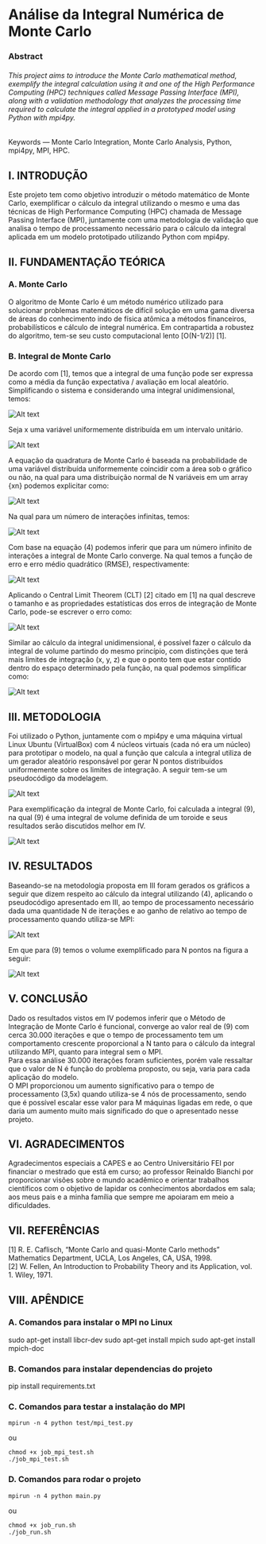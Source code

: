 # Análise da Integral Numérica de Monte Carlo #

### Abstract ###

###### This project aims to introduce the Monte Carlo mathematical method, exemplify the integral calculation using it and one of the High Performance Computing (HPC) techniques called Message Passing Interface (MPI), along with a validation methodology that analyzes the processing time required to calculate the integral applied in a prototyped model using Python with mpi4py. ######

Keywords — Monte Carlo Integration, Monte Carlo Analysis, Python, mpi4py, MPI, HPC.

## I.	 INTRODUÇÃO ##
Este projeto tem como objetivo introduzir o método matemático de Monte Carlo, exemplificar 
o cálculo da integral utilizando o mesmo e uma das técnicas de High Performance Computing (HPC) 
chamada de Message Passing Interface (MPI), juntamente com uma metodologia de validação que 
analisa o tempo de processamento necessário para o cálculo da integral aplicada em um modelo 
prototipado utilizando Python com mpi4py.

## II.	FUNDAMENTAÇÃO TEÓRICA ##

### A.	Monte Carlo ###
O algoritmo de Monte Carlo é um método numérico utilizado para solucionar problemas 
matemáticos de difícil solução em uma gama diversa de áreas do conhecimento indo de 
física atômica a métodos financeiros, probabilísticos e cálculo de integral numérica. 
Em contrapartida a robustez do algoritmo, tem-se seu custo computacional lento 
[O(N-1/2)] [1].

### B.	Integral de Monte Carlo ###
De acordo com [1], temos que a integral de uma função pode ser expressa como a média da 
função expectativa / avaliação em local aleatório. Simplificando o sistema e considerando 
uma integral unidimensional, temos:

![Alt text](images/func_01.png?)

Seja x uma variável uniformemente distribuída em um intervalo unitário.

![Alt text](images/func_02.png?)

A equação da quadratura de Monte Carlo é baseada na probabilidade de uma variável distribuída 
uniformemente coincidir com a área sob o gráfico ou não, na qual para uma distribuição normal 
de N variáveis em um array {xn} podemos explicitar como: 

![Alt text](images/func_03.png?)

Na qual para um número de interações infinitas, temos:

![Alt text](images/func_04.png?)

Com base na equação (4) podemos inferir que para um número infinito de interações a integral de 
Monte Carlo converge. Na qual temos a função de erro e erro médio quadrático (RMSE), respectivamente:

![Alt text](images/func_05_e_06.png?)

Aplicando o Central Limit Theorem (CLT) [2] citado em [1] na qual descreve o tamanho e as propriedades 
estatísticas dos erros de integração de Monte Carlo, pode-se escrever o erro como:

![Alt text](images/func_07.png?)

Similar ao cálculo da integral unidimensional, é possível fazer o cálculo da integral de volume partindo 
do mesmo princípio, com distinções que terá mais limites de integração (x, y, z) e que o ponto tem que 
estar contido dentro do espaço determinado pela função, na qual podemos simplificar como:

![Alt text](images/func_08.png?)

## III.	METODOLOGIA ##

Foi utilizado o Python, juntamente com o mpi4py  e uma máquina virtual Linux Ubuntu (VirtualBox) com 4 
núcleos virtuais (cada nó era um núcleo) para prototipar o modelo, na qual a função que calcula a integral 
utiliza de um gerador aleatório responsável por gerar N pontos distribuídos uniformemente sobre os limites 
de integração. A seguir tem-se um pseudocódigo da modelagem.

![Alt text](images/pseudo_codigo.png?)

Para exemplificação da integral de Monte Carlo, foi calculada a integral (9), na qual (9) é uma integral 
de volume definida de um toroide e seus resultados serão discutidos melhor em IV. 

![Alt text](images/func_09.png?)

## IV. RESULTADOS ##

Baseando-se na metodologia proposta em III foram gerados os gráficos a seguir que dizem respeito ao cálculo 
da integral utilizando (4), aplicando o pseudocódigo apresentado em III, ao tempo de processamento necessário 
dada uma quantidade N de iterações e ao ganho de relativo ao tempo de processamento quando utiliza-se MPI: 

![Alt text](images/graph_01.png?)

Em que para (9) temos o volume exemplificado para N pontos na figura a seguir:

![Alt text](images/graph_02.png?)

## V. CONCLUSÃO ##

Dado os resultados vistos em IV podemos inferir que o Método de Integração de Monte Carlo é funcional, 
converge ao valor real de (9) com cerca 30.000 iterações e que o tempo de processamento tem um comportamento 
crescente proporcional a N tanto para o cálculo da integral utilizando MPI, quanto para integral 
sem o MPI.<br>
Para essa análise 30.000 iterações foram suficientes, porém vale ressaltar que o valor de N é função do 
problema proposto, ou seja, varia para cada aplicação do modelo.<br> 
O MPI proporcionou um aumento significativo para o tempo de processamento (3,5x) quando utiliza-se 4 nós de 
processamento, sendo que é possível escalar esse valor para M máquinas ligadas em rede, o que daria um 
aumento muito mais significado do que o apresentado nesse projeto.

## VI. AGRADECIMENTOS ##

Agradecimentos especiais a CAPES e ao Centro Universitário FEI por financiar o mestrado que está em curso; 
ao professor Reinaldo Bianchi por proporcionar visões sobre o mundo acadêmico e orientar trabalhos científicos 
com o objetivo de lapidar os conhecimentos abordados em sala; aos meus pais e a minha família que sempre me 
apoiaram em meio a dificuldades.

## VII. REFERÊNCIAS ##

[1]	R. E. Caflisch, “Monte Carlo and quasi-Monte Carlo methods” Mathematics Department, UCLA, Los Angeles, CA, USA, 1998.<br>
[2]	W. Fellen, An Introduction to Probability Theory and its Application, vol. 1. Wiley, 1971.
 
## VIII. APÊNDICE ##

### A. Comandos para instalar o MPI no Linux ###
sudo apt-get install libcr-dev 
sudo apt-get install mpich 
sudo apt-get install mpich-doc

### B. Comandos para instalar dependencias do projeto ###
pip install requirements.txt

### C. Comandos para testar a instalação do MPI ###
```
mpirun -n 4 python test/mpi_test.py
```
ou
```
chmod +x job_mpi_test.sh
./job_mpi_test.sh
```

### D. Comandos para rodar o projeto ###
```
mpirun -n 4 python main.py
```
ou
```
chmod +x job_run.sh
./job_run.sh
```